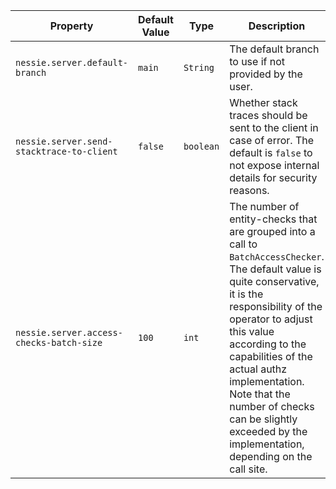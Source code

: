 | Property | Default Value | Type | Description |
|----------|---------------|------|-------------|
| `nessie.server.default-branch` | `main` | `String` | The default branch to use if not provided by the user.  |
| `nessie.server.send-stacktrace-to-client` | `false` | `boolean` | Whether stack traces should be sent to the client in case of error. The default is `false` to not expose internal details for security reasons.  |
| `nessie.server.access-checks-batch-size` | `100` | `int` | The number of entity-checks that are grouped into a call to `BatchAccessChecker`. The default  value is quite conservative, it is the responsibility of the operator to adjust this value  according to the capabilities of the actual authz implementation. Note that the number of  checks can be slightly exceeded by the implementation, depending on the call site.  |
